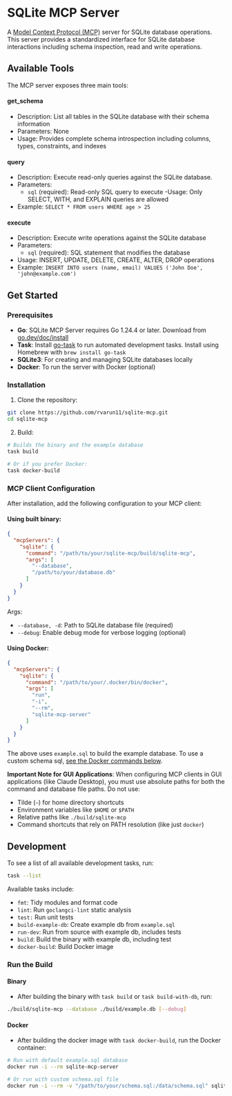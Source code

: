 # SQLite MCP Server

A [Model Context Protocol (MCP)](https://modelcontextprotocol.io/) server for SQLite database operations. This server provides a standardized interface for SQLite database interactions including schema inspection, read and write operations.

## Available Tools

The MCP server exposes three main tools:

#### get_schema

- Description: List all tables in the SQLite database with their schema information
- Parameters: None
- Usage: Provides complete schema introspection including columns, types, constraints, and indexes

#### query

- Description: Execute read-only queries against the SQLite database.
- Parameters: 
  - `sql` (required): Read-only SQL query to execute
-Usage: Only SELECT, WITH, and EXPLAIN queries are allowed
- Example: `SELECT * FROM users WHERE age > 25`

#### execute

- Description: Execute write operations against the SQLite database
- Parameters:
  - `sql` (required): SQL statement that modifies the database
- Usage: INSERT, UPDATE, DELETE, CREATE, ALTER, DROP operations
- Example: `INSERT INTO users (name, email) VALUES ('John Doe', 'john@example.com')`


## Get Started

### Prerequisites

- **Go**: SQLite MCP Server requires Go 1.24.4 or later. Download from [go.dev/doc/install](https://go.dev/doc/install)
- **Task**: Install [go-task](https://taskfile.dev/) to run automated development tasks. Install using Homebrew with `brew install go-task`
- **SQLite3**: For creating and managing SQLite databases locally
- **Docker**: To run the server with Docker (optional)

### Installation

1. Clone the repository:
```bash
git clone https://github.com/rvarun11/sqlite-mcp.git
cd sqlite-mcp
```

2. Build:
```bash
# Builds the binary and the example database
task build

# Or if you prefer Docker:
task docker-build
```

### MCP Client Configuration

After installation, add the following configuration to your MCP client:

#### Using built binary:

```json
{
  "mcpServers": {
    "sqlite": {
      "command": "/path/to/your/sqlite-mcp/build/sqlite-mcp",
      "args": [
        "--database",
        "/path/to/your/database.db"
      ]
    }
  }
}
```
Args:
- `--database, -d`: Path to SQLite database file (required)
- `--debug`: Enable debug mode for verbose logging (optional)

#### Using Docker:

```json
{
  "mcpServers": {
    "sqlite": {
      "command": "/path/to/your/.docker/bin/docker",
      "args": [
        "run",
        "-i",
        "--rm",
        "sqlite-mcp-server"
      ]
    }
  }
}
```

The above uses `example.sql` to build the example database. To use a custom schema sql, [see the Docker commands below](#docker).

**Important Note for GUI Applications**: When configuring MCP clients in GUI applications (like Claude Desktop), you must use absolute paths for both the command and database file paths. Do not use:
- Tilde (`~`) for home directory shortcuts
- Environment variables like `$HOME` or `$PATH`
- Relative paths like `./build/sqlite-mcp`
- Command shortcuts that rely on PATH resolution (like just `docker`)

## Development

To see a list of all available development tasks, run:
```bash
task --list
```

Available tasks include:
- `fmt`: Tidy modules and format code
- `lint`: Run `goclangci-lint` static analysis
- `test:` Run unit tests
- `build-example-db`: Create example db from `example.sql`
- `run-dev`: Run from source with example db, includes tests
- `build`: Build the binary with example db, including test
- `docker-build`: Build Docker image


### Run the Build

#### Binary

- After building the binary with `task build` or `task build-with-db`, run:
```bash
./build/sqlite-mcp --database ./build/example.db [--debug]
```

#### Docker 

- After building the docker image with `task docker-build`, run the Docker container:
```bash
# Run with default example.sql database
docker run -i --rm sqlite-mcp-server

# Or run with custom schema.sql file
docker run -i --rm -v "/path/to/your/schema.sql:/data/schema.sql" sqlite-mcp-server
```
